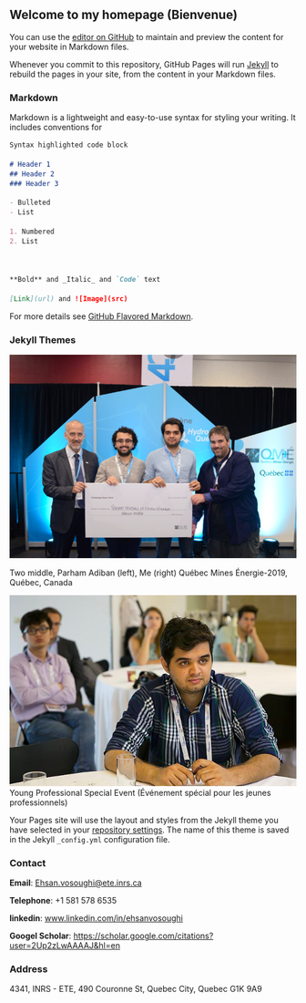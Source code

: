 ## Welcome to my homepage (Bienvenue)

You can use the [editor on GitHub](https://github.com/EhsanVosoughi/Ehsanvosoughi.github.io/edit/master/README.md) to maintain and preview the content for your website in Markdown files.

Whenever you commit to this repository, GitHub Pages will run [Jekyll](https://jekyllrb.com/) to rebuild the pages in your site, from the content in your Markdown files.

### Markdown

Markdown is a lightweight and easy-to-use syntax for styling your writing. It includes conventions for

```markdown
Syntax highlighted code block

# Header 1
## Header 2
### Header 3

- Bulleted
- List

1. Numbered
2. List



**Bold** and _Italic_ and `Code` text

[Link](url) and ![Image](src)
```

For more details see [GitHub Flavored Markdown](https://guides.github.com/features/mastering-markdown/).

### Jekyll Themes

![Image of Québec Mines Énergie-2019](https://github.com/EhsanVosoughi/Ehsanvosoughi.github.io/blob/master/Québec%20Mines%20Énergie-2019.png)

Two middle, Parham Adiban (left), Me (right)
Québec Mines Énergie-2019, Québec, Canada

![Image of EAGE Vienna 2019](https://github.com/EhsanVosoughi/Ehsanvosoughi.github.io/blob/master/EAGE-Vienna%202016.png)
Young Professional Special Event (Événement spécial pour les jeunes professionnels)


Your Pages site will use the layout and styles from the Jekyll theme you have selected in your [repository settings](https://github.com/EhsanVosoughi/Ehsanvosoughi.github.io/settings). The name of this theme is saved in the Jekyll `_config.yml` configuration file.

### Contact
**Email**: Ehsan.vosoughi@ete.inrs.ca

**Telephone**: +1 581 578 6535

**linkedin**: www.linkedin.com/in/ehsanvosoughi

**Googel Scholar**: https://scholar.google.com/citations?user=2Up2zLwAAAAJ&hl=en

### Address 
4341, INRS - ETE, 490 Couronne St, Quebec City, Quebec G1K 9A9
